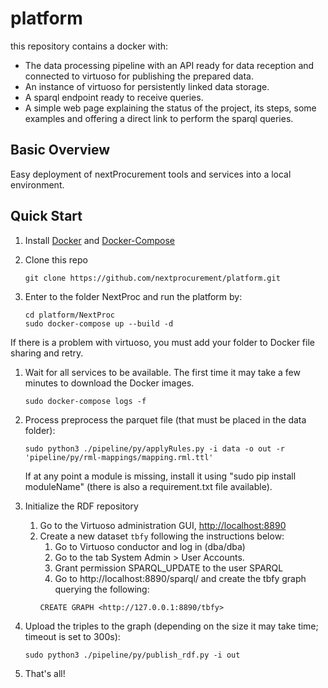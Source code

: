 # platform
this repository contains a docker with:  
  - The data processing pipeline with an API ready for data reception and connected to virtuoso for publishing the prepared data.  
  - An instance of virtuoso for persistently linked data storage.   
  - A sparql endpoint ready to receive queries.  
  - A simple web page explaining the status of the project, its steps, some examples and offering a direct link to perform the sparql queries.

## Basic Overview

Easy deployment of nextProcurement tools and services into a local environment.

## Quick Start

1. Install [Docker](https://docs.docker.com/install/) and [Docker-Compose](https://docs.docker.com/compose/install/)
1. Clone this repo

	```
	git clone https://github.com/nextprocurement/platform.git
1. Enter to the folder NextProc and run the platform by:
    ```
	cd platform/NextProc
    sudo docker-compose up --build -d
    ```
If there is a problem with virtuoso, you must add your folder to Docker file sharing and retry.

1. Wait for all services to be available. The first time it may take a few minutes to download the Docker images.
    ```
    sudo docker-compose logs -f
	```
1. Process preprocess the parquet file (that must be placed in the data folder): 
    ```
    sudo python3 ./pipeline/py/applyRules.py -i data -o out -r 'pipeline/py/rml-mappings/mapping.rml.ttl'
	```
	If at any point a module is missing, install it using "sudo pip install moduleName" (there is also a requirement.txt file available).
1. Initialize the RDF repository
    1. Go to the Virtuoso administration GUI, [http://localhost:8890](http://localhost:8890)
    1. Create a new dataset `tbfy` following the instructions below:
	    1. Go to Virtuoso conductor and log in (dba/dba)
		1. Go to the tab System Admin > User Accounts.
		1. Grant permission SPARQL_UPDATE to the user SPARQL
		1. Go to http://localhost:8890/sparql/ and create the tbfy graph querying the following: 
		```
		CREATE GRAPH <http://127.0.0.1:8890/tbfy>
		```
1. Upload the triples to the graph (depending on the size it may take time; timeout is set to 300s): 
    ```
    sudo python3 ./pipeline/py/publish_rdf.py -i out
	```

1. That's all! 

